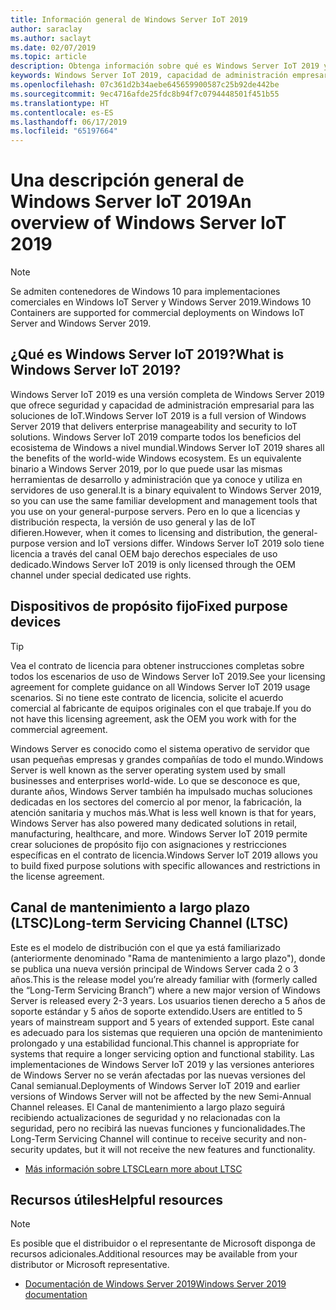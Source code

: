 ```yaml
---
title: Información general de Windows Server IoT 2019
author: saraclay
ms.author: saclayt
ms.date: 02/07/2019
ms.topic: article
description: Obtenga información sobre qué es Windows Server IoT 2019 y lo que le permite hacer.
keywords: Windows Server IoT 2019, capacidad de administración empresarial, ecosistema de Windows, IoT
ms.openlocfilehash: 07c361d2b34aebe645659900587c25b92de442be
ms.sourcegitcommit: 9ec4716afde25fdc8b94f7c0794448501f451b55
ms.translationtype: HT
ms.contentlocale: es-ES
ms.lasthandoff: 06/17/2019
ms.locfileid: "65197664"
---
```

# <a name="an-overview-of-windows-server-iot-2019"></a><span data-ttu-id="1dca9-104">Una descripción general de Windows Server IoT 2019</span><span class="sxs-lookup"><span data-stu-id="1dca9-104">An overview of Windows Server IoT 2019</span></span>

> [!NOTE]
> <span data-ttu-id="1dca9-105">Se admiten contenedores de Windows 10 para implementaciones comerciales en Windows IoT Server y Windows Server 2019.</span><span class="sxs-lookup"><span data-stu-id="1dca9-105">Windows 10 Containers are supported for commercial deployments on Windows IoT Server and Windows Server 2019.</span></span>

## <a name="what-is-windows-server-iot-2019"></a><span data-ttu-id="1dca9-106">¿Qué es Windows Server IoT 2019?</span><span class="sxs-lookup"><span data-stu-id="1dca9-106">What is Windows Server IoT 2019?</span></span>
<span data-ttu-id="1dca9-107">Windows Server IoT 2019 es una versión completa de Windows Server 2019 que ofrece seguridad y capacidad de administración empresarial para las soluciones de IoT.</span><span class="sxs-lookup"><span data-stu-id="1dca9-107">Windows Server IoT 2019 is a full version of Windows Server 2019 that delivers enterprise manageability and security to IoT solutions.</span></span> <span data-ttu-id="1dca9-108">Windows Server IoT 2019 comparte todos los beneficios del ecosistema de Windows a nivel mundial.</span><span class="sxs-lookup"><span data-stu-id="1dca9-108">Windows Server IoT 2019 shares all the benefits of the world-wide Windows ecosystem.</span></span> <span data-ttu-id="1dca9-109">Es un equivalente binario a Windows Server 2019, por lo que puede usar las mismas herramientas de desarrollo y administración que ya conoce y utiliza en servidores de uso general.</span><span class="sxs-lookup"><span data-stu-id="1dca9-109">It is a binary equivalent to Windows Server 2019, so you can use the same familiar development and management tools that you use on your general-purpose servers.</span></span> <span data-ttu-id="1dca9-110">Pero en lo que a licencias y distribución respecta, la versión de uso general y las de IoT difieren.</span><span class="sxs-lookup"><span data-stu-id="1dca9-110">However, when it comes to licensing and distribution, the general-purpose version and IoT versions differ.</span></span>  <span data-ttu-id="1dca9-111">Windows Server IoT 2019 solo tiene licencia a través del canal OEM bajo derechos especiales de uso dedicado.</span><span class="sxs-lookup"><span data-stu-id="1dca9-111">Windows Server IoT 2019 is only licensed through the OEM channel under special dedicated use rights.</span></span>

## <a name="fixed-purpose-devices"></a><span data-ttu-id="1dca9-112">Dispositivos de propósito fijo</span><span class="sxs-lookup"><span data-stu-id="1dca9-112">Fixed purpose devices</span></span> 

> [!TIP]
> <span data-ttu-id="1dca9-113">Vea el contrato de licencia para obtener instrucciones completas sobre todos los escenarios de uso de Windows Server IoT 2019.</span><span class="sxs-lookup"><span data-stu-id="1dca9-113">See your licensing agreement for complete guidance on all Windows Server IoT 2019 usage scenarios.</span></span> <span data-ttu-id="1dca9-114">Si no tiene este contrato de licencia, solicite el acuerdo comercial al fabricante de equipos originales con el que trabaje.</span><span class="sxs-lookup"><span data-stu-id="1dca9-114">If you do not have this licensing agreement, ask the OEM you work with for the commercial agreement.</span></span>

<span data-ttu-id="1dca9-115">Windows Server es conocido como el sistema operativo de servidor que usan pequeñas empresas y grandes compañías de todo el mundo.</span><span class="sxs-lookup"><span data-stu-id="1dca9-115">Windows Server is well known as the server operating system used by small businesses and enterprises world-wide.</span></span> <span data-ttu-id="1dca9-116">Lo que se desconoce es que, durante años, Windows Server también ha impulsado muchas soluciones dedicadas en los sectores del comercio al por menor, la fabricación, la atención sanitaria y muchos más.</span><span class="sxs-lookup"><span data-stu-id="1dca9-116">What is less well known is that for years, Windows Server has also powered many dedicated solutions in retail, manufacturing, healthcare, and more.</span></span> <span data-ttu-id="1dca9-117">Windows Server IoT 2019 permite crear soluciones de propósito fijo con asignaciones y restricciones específicas en el contrato de licencia.</span><span class="sxs-lookup"><span data-stu-id="1dca9-117">Windows Server IoT 2019 allows you to build fixed purpose solutions with specific allowances and restrictions in the license agreement.</span></span>

## <a name="long-term-servicing-channel-ltsc"></a><span data-ttu-id="1dca9-118">Canal de mantenimiento a largo plazo (LTSC)</span><span class="sxs-lookup"><span data-stu-id="1dca9-118">Long-term Servicing Channel (LTSC)</span></span>

<span data-ttu-id="1dca9-119">Este es el modelo de distribución con el que ya está familiarizado (anteriormente denominado "Rama de mantenimiento a largo plazo"), donde se publica una nueva versión principal de Windows Server cada 2 o 3 años.</span><span class="sxs-lookup"><span data-stu-id="1dca9-119">This is the release model you’re already familiar with (formerly called the “Long-Term Servicing Branch”) where a new major version of Windows Server is released every 2-3 years.</span></span> <span data-ttu-id="1dca9-120">Los usuarios tienen derecho a 5 años de soporte estándar y 5 años de soporte extendido.</span><span class="sxs-lookup"><span data-stu-id="1dca9-120">Users are entitled to 5 years of mainstream support and 5 years of extended support.</span></span> <span data-ttu-id="1dca9-121">Este canal es adecuado para los sistemas que requieren una opción de mantenimiento prolongado y una estabilidad funcional.</span><span class="sxs-lookup"><span data-stu-id="1dca9-121">This channel is appropriate for systems that require a longer servicing option and functional stability.</span></span> <span data-ttu-id="1dca9-122">Las implementaciones de Windows Server IoT 2019 y las versiones anteriores de Windows Server no se verán afectadas por las nuevas versiones del Canal semianual.</span><span class="sxs-lookup"><span data-stu-id="1dca9-122">Deployments of Windows Server IoT 2019 and earlier versions of Windows Server will not be affected by the new Semi-Annual Channel releases.</span></span> <span data-ttu-id="1dca9-123">El Canal de mantenimiento a largo plazo seguirá recibiendo actualizaciones de seguridad y no relacionadas con la seguridad, pero no recibirá las nuevas funciones y funcionalidades.</span><span class="sxs-lookup"><span data-stu-id="1dca9-123">The Long-Term Servicing Channel will continue to receive security and non-security updates, but it will not receive the new features and functionality.</span></span>

* [<span data-ttu-id="1dca9-124">Más información sobre LTSC</span><span class="sxs-lookup"><span data-stu-id="1dca9-124">Learn more about LTSC</span></span>](https://docs.microsoft.com/en-us/windows-server/get-started-19/servicing-channels-19#long-term-servicing-channel-ltsc)

## <a name="helpful-resources"></a><span data-ttu-id="1dca9-125">Recursos útiles</span><span class="sxs-lookup"><span data-stu-id="1dca9-125">Helpful resources</span></span>
> [!NOTE]
> <span data-ttu-id="1dca9-126">Es posible que el distribuidor o el representante de Microsoft disponga de recursos adicionales.</span><span class="sxs-lookup"><span data-stu-id="1dca9-126">Additional resources may be available from your distributor or Microsoft representative.</span></span>

* [<span data-ttu-id="1dca9-127">Documentación de Windows Server 2019</span><span class="sxs-lookup"><span data-stu-id="1dca9-127">Windows Server 2019 documentation</span></span>](https://docs.microsoft.com/en-us/windows-server/index)
